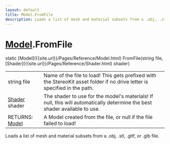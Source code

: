 ```yaml
---
layout: default
title: Model.FromFile
description: Loads a list of mesh and material subsets from a .obj, .stl, .gltf, or .glb file.
---
```

# [Model]({{site.url}}/Pages/Reference/Model.html).FromFile

<div class='signature' markdown='1'>
static [Model]({{site.url}}/Pages/Reference/Model.html) FromFile(string file, [Shader]({{site.url}}/Pages/Reference/Shader.html) shader)
</div>

|  |  |
|--|--|
|string file|Name of the file to load! This gets prefixed             with the StereoKit asset folder if no drive letter is specified              in the path.|
|[Shader]({{site.url}}/Pages/Reference/Shader.html) shader|The shader to use for the model's materials!              If null, this will             automatically determine the best shader available to use.|
|RETURNS: [Model]({{site.url}}/Pages/Reference/Model.html)|A Model created from the file, or null if the file failed to load!|

Loads a list of mesh and material subsets from a .obj,
.stl, .gltf, or .glb file.



